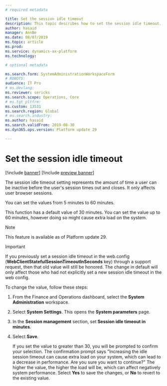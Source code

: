 ```yaml
---
# required metadata

title: Set the session idle timeout
description: This topic describes how to set the session idle timeout.
author: hasaid
manager: AnnBe
ms.date: 08/07/2019
ms.topic: article
ms.prod: 
ms.service: dynamics-ax-platform
ms.technology: 

# optional metadata

ms.search.form: SystemAdministrationWorkspaceForm
# ROBOTS: 
audience: IT Pro
# ms.devlang: 
ms.reviewer: sericks
ms.search.scope: Operations, Core
# ms.tgt_pltfrm: 
ms.custom: 13531
ms.search.region: Global
# ms.search.industry: 
ms.author: hasaid
ms.search.validFrom: 2019-08-30
ms.dyn365.ops.version: Platform update 29

---
```


# Set the session idle timeout

[!include [banner](../includes/banner.md)]
[!include [preview banner](../includes/preview-banner.md)]

The session idle timeout setting represents the amount of time a user can be inactive before the user's session times out and closes. It only affects user browser sessions.

You can set the values from 5 minutes to 60 minutes.

This function has a default value of 30 minutes. You can set the value up to 60 minutes, however doing so might cause extra load on the system.

> [!NOTE] 
> This feature is available as of Platform update 29.

> [!IMPORTANT]
> If you previously set a session idle timeout in the web.config (**WebClientStatefulSessionTimeoutInSeconds** key) through a support request, then that old value will still be honored. The change in default will only affect those who had not explicitly set a new session idle timeout in the web config.

To change the value, follow these steps:

1. From the Finance and Operations dashboard, select the **System Administration** workspace.
2. Select **System Settings**. This opens the **System parameters** page.
3. In the **Session management** section, set **Session idle timeout in minutes**.
4. Select **Save**. 

    If you set the value to greater than 30, you will be prompted to confirm your selection. The confirmation prompt says "Increasing the idle session timeout can cause extra load on your system, which can lead to a decrease in performance. Are you sure you want to continue?" The higher the value, the higher the load will be, which can affect negatively system performance. Select **Yes** to save the changes, or **No** to revert to the existing value.

